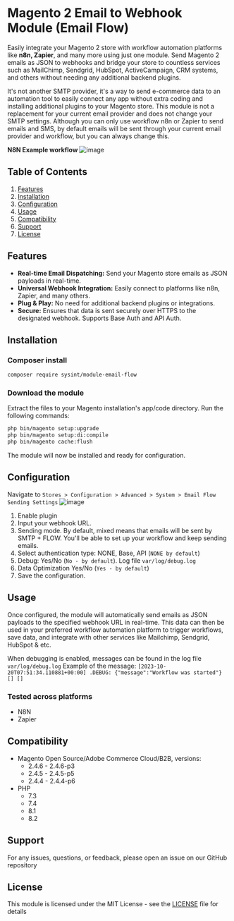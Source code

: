 # Magento 2 Email to Webhook Module (Email Flow)
Easily integrate your Magento 2 store with workflow automation platforms like **n8n, Zapier**, and many more using just one module.
Send Magento 2 emails as JSON to webhooks and bridge your store to countless services such as MailChimp, Sendgrid, HubSpot, ActiveCampaign, CRM systems, and others without needing any additional backend plugins.

It's not another SMTP provider, it's a way to send e-commerce data to an automation tool to easily connect any app without extra coding and installing additional plugins to your Magento store.
This module is not a replacement for your current email provider and does not change your SMTP settings.
Although you can only use workflow n8n or Zapier to send emails and SMS, by default emails will be sent through your current email provider and workflow, but you can always change this.

**N8N Example workflow**
![image](https://github.com/sysintnet/module-email-flow/assets/8642724/c714d6eb-b9a3-4c52-b366-e4bef0dda4a1)


## Table of Contents
1. [Features](#features)
2. [Installation](#installation)
3. [Configuration](#configuration)
4. [Usage](#usage)
5. [Compatibility](#compatibility)
6. [Support](#support)
7. [License](#license)

## Features
- **Real-time Email Dispatching:** Send your Magento store emails as JSON payloads in real-time.
- **Universal Webhook Integration:** Easily connect to platforms like n8n, Zapier, and many others.
- **Plug & Play:** No need for additional backend plugins or integrations.
- **Secure:** Ensures that data is sent securely over HTTPS to the designated webhook. Supports Base Auth and API Auth.

## Installation
### Composer install

```bash
composer require sysint/module-email-flow
```

### Download the module
Extract the files to your Magento installation's app/code directory.
Run the following commands:

```bash
php bin/magento setup:upgrade
php bin/magento setup:di:compile
php bin/magento cache:flush
```

The module will now be installed and ready for configuration.

## Configuration
Navigate to `Stores > Configuration > Advanced > System > Email Flow Sending Settings`
![image](https://github.com/sysintnet/module-email-flow/assets/8642724/16a1a808-fecd-409b-a849-242435112bcb)




1. Enable plugin 
2. Input your webhook URL.
3. Sending mode. By default, mixed means that emails will be sent by SMTP + FLOW. You'll be able to set up your workflow and keep sending emails.
4. Select authentication type: NONE, Base, API (`NONE by default`)
5. Debug: Yes/No (`No - by default`). Log file `var/log/debug.log`
6. Data Optimization Yes/No (`Yes - by default`)
7. Save the configuration.

## Usage
Once configured, the module will automatically send emails as JSON payloads to the specified webhook URL in real-time.
This data can then be used in your preferred workflow automation platform to trigger workflows, save data, and integrate with other services like Mailchimp, Sendgrid, HubSpot & etc.

When debugging is enabled, messages can be found in the log file `var/log/debug.log`
Example of the message:
`[2023-10-20T07:51:34.110881+00:00] .DEBUG: {"message":"Workflow was started"} [] []`

### Tested across platforms
- N8N
- Zapier

## Compatibility
- Magento Open Source/Adobe Commerce Cloud/B2B, versions:
  - 2.4.6 - 2.4.6-p3
  - 2.4.5 - 2.4.5-p5
  - 2.4.4 - 2.4.4-p6
- PHP
  - 7.3
  - 7.4
  - 8.1
  - 8.2

## Support
For any issues, questions, or feedback, please open an issue on our GitHub repository

## License
This module is licensed under the MIT License - see the [LICENSE](LICENSE) file for details

